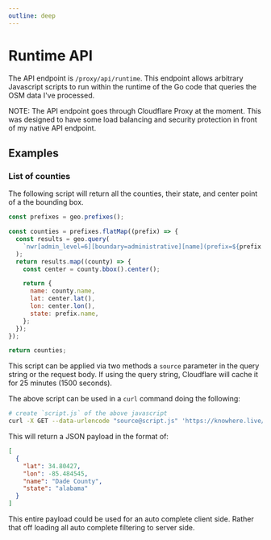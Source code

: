 ```yaml
---
outline: deep
---
```


# Runtime API

The API endpoint is `/proxy/api/runtime`. This endpoint allows arbitrary
Javascript scripts to run within the runtime of the Go code that queries the OSM
data I've processed.

NOTE: The API endpoint goes through Cloudflare Proxy at the moment. This was
designed to have some load balancing and security protection in front of my
native API endpoint.

## Examples

### List of counties

The following script will return all the counties, their state, and center point
of a the bounding box.

```javascript
const prefixes = geo.prefixes();

const counties = prefixes.flatMap((prefix) => {
  const results = geo.query(
    `nwr[admin_level=6][boundary=administrative][name](prefix=${prefix.name})`,
  );
  return results.map((county) => {
    const center = county.bbox().center();

    return {
      name: county.name,
      lat: center.lat(),
      lon: center.lon(),
      state: prefix.name,
    };
  });
});

return counties;
```

This script can be applied via two methods a `source` parameter in the query
string or the request body. If using the query string, Cloudflare will cache it
for 25 minutes (1500 seconds).

The above script can be used in a `curl` command doing the following:

```bash
# create `script.js` of the above javascript
curl -X GET --data-urlencode "source@script.js" 'https://knowhere.live/proxy/api/runtime'
```

This will return a JSON payload in the format of:

```json
[
  {
    "lat": 34.80427,
    "lon": -85.484545,
    "name": "Dade County",
    "state": "alabama"
  }
]
```

This entire payload could be used for an auto complete client side. Rather that
off loading all auto complete filtering to server side.
